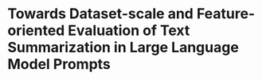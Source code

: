 # Towards Dataset-scale and Feature-oriented Evaluation of Text Summarization in Large Language Model Prompts
